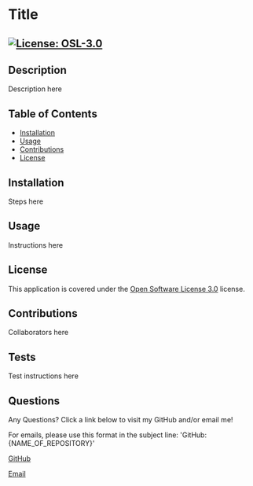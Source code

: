 # Title
[![License: OSL-3.0](https://img.shields.io/badge/License-OSL--3.0-orange)](https://opensource.org/license/osl-3-0-php)
---
## Description

Description here

## Table of Contents

  - [Installation](#installation)
  - [Usage](#usage)
  - [Contributions](#contributions)
  - [License](#license)

## Installation

Steps here

## Usage

Instructions here

## License

This application is covered under the [Open Software License 3.0](https://opensource.org/license/osl-3-0-php) license.

## Contributions

Collaborators here

## Tests

Test instructions here

## Questions

Any Questions? Click a link below to visit my GitHub and/or email me!

For emails, please use this format in the subject line: 'GitHub: {NAME_OF_REPOSITORY}'

[GitHub](https://github.com/usernamehere)

[Email](mailto:user@email.com)


